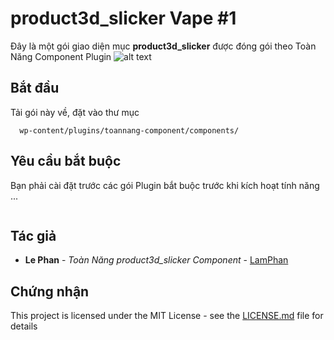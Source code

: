 # product3d_slicker Vape #1


Đây là một gói giao diện mục **product3d_slicker** được đóng gói theo Toàn Năng Component Plugin
![alt text](https://bitbucket.org/codetoannang/component-tn/src/master/product3d_slicker_vape/screenshoot.jpg)

## Bắt đầu

Tải gói này về, đặt vào thư mục
```
  wp-content/plugins/toannang-component/components/
```



## Yêu cầu bắt buộc
Bạn phải cài đặt trước các gói Plugin bắt buộc trước khi kích hoạt tính năng ...
```  

```

## Tác giả

* **Le Phan** - *Toàn Năng product3d_slicker Component* - [LamPhan](https://bitbucket.org/lena-tn)



## Chứng nhận

This project is licensed under the MIT License - see the [LICENSE.md](LICENSE.md) file for details
